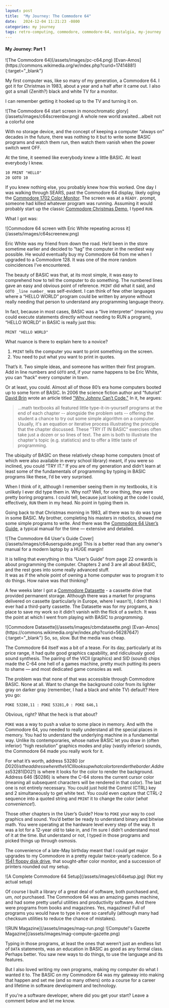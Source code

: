 ```yaml
---
layout: post
title:  "My Journey: The Commodore 64"
date:   2024-12-04 11:21:23 -0800
categories: my journey
tags: retro-computing, commodore, commodore-64, nostalgia, my-journey
---
```

#### My Journey: Part 1

<span class="eimg">
![The Commodore 64](/assets/images/pc-c64.png)
[Evan-Amos](https://commons.wikimedia.org/w/index.php?curid=17414881){:target="_blank"}
</span>

My first computer was, like so many of my generation, a Commodore 64.  I got it for Christmas in 1983, 
about a year and a half after it came out.  I also got a small (Zenith?) black and white TV for a monitor.

I can remember getting it hooked up to the TV and turning it on.

<span class="eimg">
![The Commodore 64 start screen in monochromatic glory](/assets/images/c64screenbw.png)
A whole new world awaited...albeit not a colorful one
</span>

With no storage device, and the concept of keeping a computer “always on” decades in the future, 
there was nothing to it but to write some BASIC programs and watch them run, then watch them 
vanish when the power switch went OFF.

At the time, it seemed like everybody knew a little BASIC.  At least everybody I knew.

```basic
10 PRINT "HELLO"
20 GOTO 10
```

If you knew nothing else, you probably knew how this worked.  One day I was walking through SEARS, 
past the Commodore 64 display, likely ogling the 
[Commodore 1702 Color Monitor](http://www.jax184.com/projects/1702/1702.html).  The screen was at a 
`READY.` prompt, someone had killed whatever program was running.  Assuming it would probably start 
up the classic 
[Commodore Christmas Demo](https://www.youtube.com/watch?v=TYJl1EzBs_4&ab_channel=MajorThriftwood), 
I typed `RUN`.

What I got was:

<span class="eimg">
![Commodore 64 screen with Eric White repeating across it](/assets/images/c64screenew.png)
</span>

Eric White was my friend from down the road.  He’d been in the store sometime earlier and decided 
to “tag” the computer in the nerdiest way possible.  He would eventually buy my Commodore 64 from 
me when I upgraded to a Commodore 128.  It was one of the more random coincidences I’ve encountered.

The beauty of BASIC was that, at its most simple, it was easy to comprehend how to tell the computer 
to do something.  The numbered lines gave an easy and obvious point of reference.  `PRINT` did what 
it said, and `GOTO _line number_` was self-evident.  I can think of few other languages where a 
“HELLO WORLD” program could be written by anyone without really needing that person to understand 
any programming language theory.

In fact, because in most cases, BASIC was a “live interpreter” (meaning you could execute statements 
directly without needing to RUN a program), “HELLO WORLD” in BASIC is really just this:

```basic
PRINT "HELLO WORLD"
```
What nuance is there to explain here to a novice?

 1. `PRINT` tells the computer you want to print something on the screen.
 1. You need to put what you want to print in quotes.

That’s it.  Two simple ideas, and someone has written their first program.  Add in line numbers and 
`GOTO` and, if your name happens to be Eric White, you can “hack” every computer in town.

Or at least, you could.  Almost all of those 80’s era home computers booted up to some form of BASIC. 
In 2006 the science fiction author and “futurist” [David Brin](https://en.wikipedia.org/wiki/David_Brin) 
wrote an article titled ["Why Johnny Can’t Code."](https://www.salon.com/2006/09/14/basic_2/) 
In it, he argues:

> ...math textbooks all featured little type-it-in-yourself programs at the end of each chapter -- 
> alongside the problem sets -- offering the student a chance to try out some simple algorithm on 
> a computer. Usually, it's an equation or iterative process illustrating the principle that the 
> chapter discussed. These "TRY IT IN BASIC" exercises often take just a dozen or so lines of text. 
> The aim is both to illustrate the chapter's topic (e.g. statistics) and to offer a little taste of 
> programming.

The ubiquity of BASIC on these relatively cheap home computers (most of which were also available in 
every school library) meant, if you were so inclined, you could “TRY IT.”   If you are of my 
generation and didn’t learn at least some of the fundamentals of programming by typing in BASIC 
programs like these, I’d be very surprised.

When I think of it, although I remember seeing them in my textbooks, it is unlikely I ever did type 
them in. Why not? Well, for one thing, they were pretty boring programs. I could tell, because just 
looking at the code I could, effectively, `RUN` them in my head. No point in typing them in.

Going back to that Christmas morning in 1983, all there was to do was type in some BASIC.  My brother, 
completing his masters in robotics, showed me some simple programs to write. And there was the 
[Commodore 64 User’s Guide](https://www.lemon64.com/manual/), 
a typical manual for the time — extensive and detailed.

<span class="eimg sml">
![The Commodore 64 User's Guide Cover](/assets/images/c64usersguide.png)
This is a better read than any owner's manual for a modern laptop by a HUGE margin!
</span>

It is telling that everything in this “User’s Guide” from page 22 onwards is about programming the 
computer. Chapters 2 and 3 are all about BASIC, and the rest goes into some really advanced stuff.  
It was as if the whole point of owning a home computer was to program it to do things. 
How naive was _that_ thinking?

A few weeks later I got a [Commodore Datasette](https://en.wikipedia.org/wiki/Commodore_Datasette) - 
a cassette drive that provided permanent storage. Although there was a market for programs delivered 
on cassette (particularly in Europe, where I wasn’t), I don’t think I ever had a third-party cassette. 
The Datasette was for my programs, a place to save my work so it didn’t vanish with the flick of a 
switch.  It was the point at which I went from playing with BASIC to _programming_.

<span class="eimg">
![Commodore Datasette](/assets/images/cbmdatasette.png)
[Evan-Amos](https://commons.wikimedia.org/w/index.php?curid=56287647){:target="_blank"}
So, so, slow. But the media was cheap.
</span>

The Commodore 64 itself was a bit of a tease. For its day, particularly at its price range, it had 
quite good graphics capability, and ridiculously good sound synthesis. The pairing of the VICII 
(graphics) and SID (sound) chips made the C-64 one hell of a games machine, pretty much putting its 
peers to shame — and most dedicated game consoles as well.

The problem was that none of that was accessible through Commodore BASIC. None at all. Want to change 
the background color from its lighter gray on darker gray (remember, I had a black and white TV) 
default?  Here you go:

```basic
POKE 53280,11 : POKE 53281,0 : POKE 646,1
```

Obvious, right?  What the heck is that about?

`POKE` was a way to push a value to some place in memory.  And with the Commodore 64, you needed to 
really understand all the special places in memory.  You had to understand the underlying machine in 
a fundamental way.  Unlike its contemporaries, whose native BASIC let you draw in (often inferior) 
“high resolution” graphics modes and play (vastly inferior) sounds, the Commodore 64 made you really 
work for it.

For what it’s worth, address 53280 (or $D020) is the address where the VICII looks up what color to 
render the border. Address 53281 ($D021) is where it looks for the color to render the background. 
Address 646 ($0286) is where the C-64 stores the current cursor color (meaning all subsequent 
characters will be rendered in that color). The last one is not entirely necessary. You could just 
hold the Control (CTRL) key and 2 simultaneously to get white text. You could even capture that 
CTRL-2 sequence into a quoted string and `PRINT` it to change the color (_what convenience!_).

Those other chapters in the User’s Guide? How to `POKE` your way to cool graphics and sound. 
You’d better be ready to understand binary and bitwise math. You were operating at the hardware 
level every step of the way.  It was a lot for a 12-year old to take in, and I’m sure I didn’t 
understand most of it at the time. But understand or not, I typed in those programs and picked 
things up through osmosis.

The convenience of a late-May birthday meant that I could get major upgrades to my Commodore in a 
pretty regular twice-yearly cadence. So a [1541 floppy disk drive](https://en.wikipedia.org/wiki/Commodore_1541), 
that sought-after color monitor, and a succession of printers rounded out my setup.

<span class="eimg">
![A Complete Commodore 64 Setup](/assets/images/c64setup.jpg)
(Not my actual setup)
</span>

Of course I built a library of a great deal of software, both purchased and, um, _not_ purchased. 
The Commodore 64 was an amazing games machine, and had some pretty useful utilities and productivity 
software.  And there were programs from books and magazines.  Yes, magazines! Full of programs you 
would have to type in ever so carefully (although many had checksum utilities to reduce the chance 
of mistakes).

<span class="eimg dbl">
![RUN Magazine](/assets/images/mag-run.png)
![Compute!'s Gazette Magazine](/assets/images/mag-compute-gazette.png)
</span>

Typing in those programs, at least the ones that weren’t just an endless list of `DATA` statements, 
was an education in BASIC as good as any formal class.  Perhaps better.  You saw new ways to do 
things, to use the language and its features.

But I also loved writing my own programs, making my computer do what I wanted it to. The BASIC on my 
Commodore 64 was my gateway into making that happen and set me (and so many others) onto a course for 
a career and lifetime in software development and technology.

If you're a software developer, where did you get your start? Leave a comment below and let me know.
